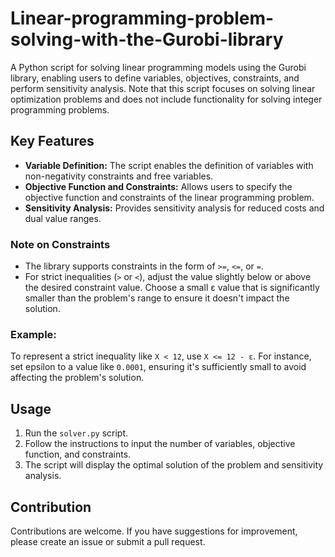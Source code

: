 # Linear-programming-problem-solving-with-the-Gurobi-library
A Python script for solving linear programming models using the Gurobi library, enabling users to define variables, objectives, constraints, and perform sensitivity analysis. Note that this script focuses on solving linear optimization problems and does not include functionality for solving integer programming problems.


## Key Features

- **Variable Definition:** The script enables the definition of variables with non-negativity constraints and free variables.
- **Objective Function and Constraints:** Allows users to specify the objective function and constraints of the linear programming problem.
- **Sensitivity Analysis:** Provides sensitivity analysis for reduced costs and dual value ranges.

### Note on Constraints

- The library supports constraints in the form of `>=`, `<=`, or `=`.
- For strict inequalities (`>` or `<`), adjust the value slightly below or above the desired constraint value. Choose a small ε value that is significantly smaller than the problem's range to ensure it doesn't impact the solution.

### Example:
To represent a strict inequality like `X < 12`, use `X <= 12 - ε`. For instance, set epsilon to a value like `0.0001`, ensuring it's sufficiently small to avoid affecting the problem's solution.

## Usage

1. Run the `solver.py` script.
2. Follow the instructions to input the number of variables, objective function, and constraints.
3. The script will display the optimal solution of the problem and sensitivity analysis.


## Contribution

Contributions are welcome. If you have suggestions for improvement, please create an issue or submit a pull request.
